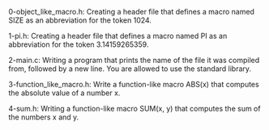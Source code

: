 0-object_like_macro.h: Creating a header file that defines a macro named SIZE as an abbreviation for the token 1024.

1-pi.h: Creating a header file that defines a macro named PI as an abbreviation for the token 3.14159265359.

2-main.c: Writing a program that prints the name of the file it was compiled from, followed by a new line. You are allowed to use the standard library.

3-function_like_macro.h: Write a function-like macro ABS(x) that computes the absolute value of a number x.

4-sum.h: Writing a function-like macro SUM(x, y) that computes the sum of the numbers x and y.
